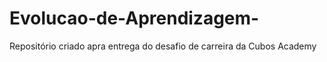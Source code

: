# Evolucao-de-Aprendizagem-
Repositório criado apra entrega do desafio de carreira da Cubos Academy
